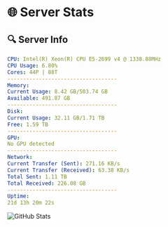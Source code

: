 # 🌐 Server Stats
## 🔍 Server Info
```yaml
CPU: Intel(R) Xeon(R) CPU E5-2699 v4 @ 1338.88MHz
CPU Usage: 6.80%
Cores: 44P | 88T
-----------------------------------
Memory:
Current Usage: 8.42 GB/503.74 GB
Available: 491.87 GB
-----------------------------------
Disk:
Current Usage: 32.11 GB/1.71 TB
Free: 1.59 TB
-----------------------------------
GPU:
No GPU detected
-----------------------------------
Network:
Current Transfer (Sent): 271.16 KB/s
Current Transfer (Received): 63.38 KB/s
Total Sent: 1.11 TB
Total Received: 226.08 GB
-----------------------------------
Uptime:
21d 13h 20m 22s
```
![GitHub Stats](https://img.shields.io/badge/Updated-2025-05-11_06:29:10-blue)
